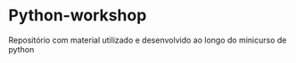 # Python-workshop
Repositório com material utilizado e desenvolvido ao longo do minicurso de python
